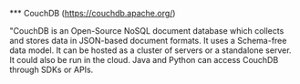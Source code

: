 *** CouchDB (https://couchdb.apache.org/)

"CouchDB is an Open-Source NoSQL document database which collects and stores data in JSON-based document formats.
It uses a Schema-free data model. It can be hosted as a cluster of servers or a standalone server. It could also be run in the cloud.
Java and Python can access CouchDB through SDKs or APIs. 
